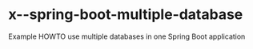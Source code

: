 # x--spring-boot-multiple-database
Example HOWTO use multiple databases in one Spring Boot application
